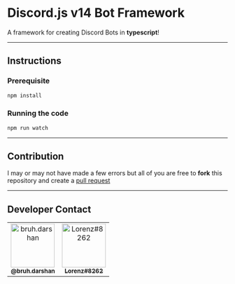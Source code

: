 # Discord.js v14 Bot Framework

A framework for creating Discord Bots in **typescript**!

---

## Instructions

### Prerequisite

```bash
npm install
```

### Running the code

```bash
npm run watch
```

---

## Contribution

I may or may not have made a few errors but all of you are free to **fork** this repository and create a [pull request](https://github.com/Dqrshan/Bot-Framework/pulls)

---

## Developer Contact

<table>
  <tr>
    <td align="center"><a href="https://instagram.com/bruh.darshan"><img src="https://raw.githubusercontent.com/rahuldkjain/github-profile-readme-generator/master/src/images/icons/Social/instagram.svg" alt="bruh.darshan" width="100px">
    <br />
      <sub>
        <b>@bruh.darshan</b>
      </sub>
    </a>
    <td align="center"><a href="https://discord.com/users/838620835282812969"><img src="https://raw.githubusercontent.com/rahuldkjain/github-profile-readme-generator/master/src/images/icons/Social/discord.svg" alt="Lorenz#8262" width="100px">
    <br />
      <sub>
        <b>Lorenz#8262</b>
      </sub>
    </a>
  </tr>
</table>
